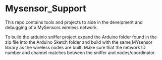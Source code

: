 # Mysensor_Support
This repo contains tools and projects to aide in the develpment and debugging of a MySensors wireless network.  

To build the arduinio sniffer project expand the Arduino folder found in the zip file into the Arduino Sketch folder
and build with the same MYsensor library as the wireless nodes are built. Make sure that the network ID number and channel matches 
 between the sniffer and nodes/coordinator. 
 
